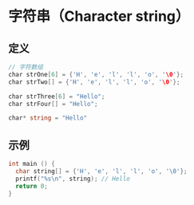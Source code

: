 # 字符串（Character string）

## 定义

```go
// 字符数组
char strOne[6] = {'H', 'e', 'l', 'l', 'o', '\0'};
char strTwo[] = {'H', 'e', 'l', 'l', 'o', '\0'};

char strThree[6] = "Hello";
char strFour[] = "Hello";

char* string = "Hello"
```

## 示例

```c
int main () {
  char string[] = {'H', 'e', 'l', 'l', 'o', '\0'};
  printf("%s\n", string); // Hello
  return 0;
}
```
